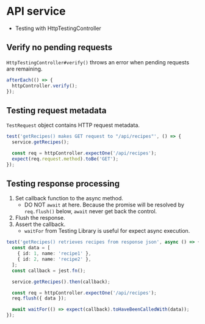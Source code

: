 # API service

- Testing with HttpTestingController

## Verify no pending requests

`HttpTestingController#verify()` throws an error when pending requests are remaining.

```ts
afterEach(() => {
  httpController.verify();
});
```

## Testing request metadata

`TestRequest` object contains HTTP request metadata.

```ts
test('getRecipes() makes GET request to "/api/recipes"', () => {
  service.getRecipes();

  const req = httpController.expectOne('/api/recipes');
  expect(req.request.method).toBe('GET');
});
```

## Testing response processing

1. Set callback function to the async method.
   - DO NOT `await` at here. Because the promise will be resolved by `req.flush()` below, `await` never get back the control.
2. Flush the response.
3. Assert the callback.
   - `waitFor` from Testing Library is useful for expect async execution.

```ts
test('getRecipes() retrieves recipes from response json', async () => {
  const data = [
    { id: 1, name: 'recipe1' },
    { id: 2, name: 'recipe2' },
  ];
  const callback = jest.fn();

  service.getRecipes().then(callback);

  const req = httpController.expectOne('/api/recipes');
  req.flush({ data });

  await waitFor(() => expect(callback).toHaveBeenCalledWith(data));
});
```
